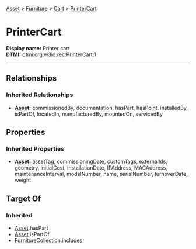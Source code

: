 [Asset](../../Asset.md) > [Furniture](../Furniture.md) > [Cart](Cart.md) > [PrinterCart](#)
# PrinterCart

**Display name:** Printer cart<br />
**DTMI:** dtmi:org:w3id:rec:PrinterCart;1

---
## Relationships
### Inherited Relationships
* **[Asset](../../Asset.md):** commissionedBy, documentation, hasPart, hasPoint, installedBy, isPartOf, locatedIn, manufacturedBy, mountedOn, servicedBy
## Properties
### Inherited Properties
* **[Asset](../../Asset.md):** assetTag, commissioningDate, customTags, externalIds, geometry, initialCost, installationDate, IPAddress, MACAddress, maintenanceInterval, modelNumber, name, serialNumber, turnoverDate, weight
## Target Of
### Inherited
* [Asset](../../Asset.md).hasPart
* [Asset](../../Asset.md).isPartOf
* [FurnitureCollection](../../../Collection/AssetCollection/FurnitureCollection.md).includes
